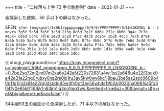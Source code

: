 +++
title = "二枚落ち上手 73 手全駒勝利"
date = 2022-01-21
+++

全探索した結果、50 手以下の解はなかった。

SFEN: `sfen lnsgkgsnl/1r5b1/ppppppppp/9/9/9/PPPPPPPPP/9/LNSGKGSNL b - 1 moves 5g5f 5c5d 3g3f 3c3d 2i3g 6c6d 2g2f 6d6e 2f2e 8b6b 3g4e 7c7d 4e5c+ 6b6d 5c4c 7d7e 2e2d 2c2d P*2c 4a3b 2c2b+ 3b2b 4c5c 7a7b B*9e 6a6b 5c6b 5a4b 6b7b 9c9d 9e8f 8a9c 8f7e 4b5c G*7d 9c8e 7e6d 5c4d R*4a 3a4b 6d4b+ 9a9c 4b3b 4d5c 3b2b 5c5b 4a6a P*4a 7d8c 9d9e 6a6e+ 9c9d 6e8e P*6a 2b1a 1c1d 1a2a 6a6b 2a5d 6b6c 8e9d 1d1e 9d9e 4a4b 9e1e 4b4c 1e2d 5b4b 2d3d 4b5b 3d4c 5b5a 5d6c`

{{ shogi_playground(src="https://play.mogproject.com/?u=lnsgkgsnl_1r5b1_ppppppppp_9_9_9_PPPPPPPPP_9_LNSGKGSNL.b.-~0.7bq2sq72m2jm97m2xa6y242a5t220s72631u4wr1ss2s646u4o22f2bek0e42e31e22nq0rubxy0na2rs0io1ru3ay5kw0wy6kc1j8bau3be5as2soc0609o40p11g1im3s81e22rq0dsbdo45w4fy0ot3ay56wbds1902ai0020na0681sa5fg3fi4fy0e65k01j64jk1n63jm1iq3no1mq3ws.&embed=true&sz=30&layout=s&p=jp1&bi=ja&ve=true&se=false") }}

34手目53玉の局面から全探索したが、71 手以下の解はなかった。
